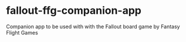 # fallout-ffg-companion-app
Companion app to be used with with the Fallout board game by Fantasy Flight Games
